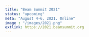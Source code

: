```yaml
---
title: "Beam Summit 2021"
status: "upcoming"
meta: "August 4-6, 2021. Online"
image : "/images/2021.png"
extlink: https://2021.beamsummit.org
---
```


